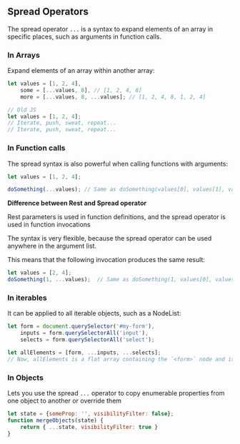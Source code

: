 ## Spread Operators
The spread operator `...` is a syntax to expand elements of an array in specific places, such as arguments in function calls.

### In Arrays
Expand elements of an array within another array:

```js
let values = [1, 2, 4],
	some = [...values, 8], // [1, 2, 4, 8]
	more = [...values, 8, ...values]; // [1, 2, 4, 8, 1, 2, 4]

// Old JS
let values = [1, 2, 4];
// Iterate, push, sweat, repeat...
// Iterate, push, sweat, repeat...
```

### In Function calls
The spread syntax is also powerful when calling functions with arguments:

```js
let values = [1, 2, 4];

doSomething(...values); // Same as doSomething(values[0], values[1], values[2])
```

**Difference between Rest and Spread operator**
 
Rest parameters is used in function definitions, and the spread operator is used in function invocations

The syntax is very flexible, because the spread operator can be used anywhere in the argument list. 

This means that the following invocation produces the same result:
```js
let values = [2, 4];
doSomething(1, ...values);  // Same as doSomething(1, values[0], values[1])
```

### In iterables 
It can be applied to all iterable objects, such as a NodeList:
```js
let form = document.querySelector('#my-form'),
	inputs = form.querySelectorAll('input'),
	selects = form.querySelectorAll('select');

let allElements = [form, ...inputs, ...selects];
// Now, allElements is a flat array containing the `<form>` node and its `<input \>` and `<select>` child nodes.
```

### In Objects
Lets you use the spread `...` operator to copy enumerable properties from one object to another or override them
```js
let state = {someProp: '', visibilityFilter: false};
function mergeObjects(state) {
	return { ...state, visibilityFilter: true }
}
```
